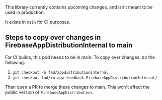 This library currently contains upcoming changes, and isn't meant to be used in production.

It exists in `main` for CI purposes.

## Steps to copy over changes in FirebaseAppDistributionInternal to main

For CI builds, this pod needs to be in main. To copy over changes, do the following:

1. `git checkout -b fad/appdistributioninternal`
1. `git checkout fad/in-app-feedback FirebaseAppDistributionInternal/`

Then open a PR to merge these changes to main. This won't affect the public version of `FirebaseAppDistribution`.